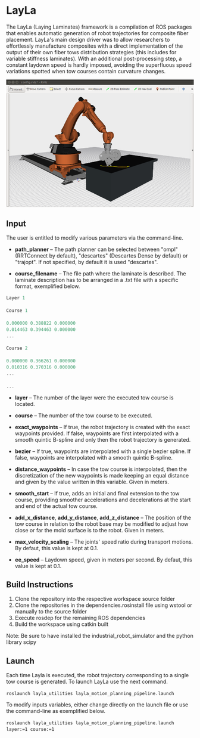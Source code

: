 # LayLa

The LayLa (Laying Laminates) framework is a compilation of ROS packages that enables automatic generation of robot trajectories for composite fiber placement. LayLa's main design driver was to allow researchers to effortlessly manufacture composites with a direct implementation of the output of their own fiber tows distribution strategies (this includes for variable stiffness laminates). With an additional post-processing step, a constant laydown speed is hardly imposed, avoiding the superfluous speed variations spotted when tow courses contain curvature changes.

![layla_kuka_execution](layla_utilities/images/layla_kuka_execution.png)


## Input

The user is entitled to modify various parameters via the command-line.

* **path_planner** – The path planner can be selected between "ompl" (RRTConnect by default), "descartes" (Descartes Dense by default) or "trajopt". If not specified, by default it is used "descartes".

* **course_filename** – The file path where the laminate is described. The laminate description has to be arranged in a .txt file with a specific format, exemplified below.

```c++
Layer 1

Course 1

0.000000 0.388822 0.000000
0.014463 0.394463 0.000000
...

Course 2

0.000000 0.366261 0.000000
0.010316 0.370316 0.000000
...

...
``` 

* **layer** – The number of the layer were the executed tow course is located.

* **course** – The number of the tow course to be executed.

* **exact_waypoints** – If true, the robot trajectory is created with the exact waypoints provided. If false, waypoints are first interpolated with a smooth quintic B-spline and only then the robot trajectory is generated.

* **bezier** – If true, waypoints are interpolated with a single bezier spline. If false, waypoints are interpolated with a smooth quintic B-spline.

* **distance_waypoints** – In case the tow course is interpolated, then the discretization of the new waypoints is made keeping an equal distance and given by the value written in this variable. Given in meters.

* **smooth_start** –  If true, adds an initial and final extension to the tow course, providing smoother accelerations and decelerations at the start and end of the actual tow course.

* **add_x_distance**, **add_y_distance**, **add_z_distance** – The position of the tow course in relation to the robot base may be modified to adjust how close or far the mold surface is to the robot. Given in meters.

* **max_velocity_scaling** – The joints' speed ratio during transport motions. By defaut, this value is kept at 0.1. 

* **ee_speed** – Laydown speed, given in meters per second. By defaut, this value is kept at 0.1. 

## Build Instructions

1) Clone the repository into the respective workspace source folder
2) Clone the repositories in the dependencies.rosinstall file using wstool or manually to the source folder
4) Execute rosdep for the remaining ROS dependencies
5) Build the workspace using catkin built

Note: Be sure to have installed the industrial_robot_simulator and the python library scipy

## Launch

Each time Layla is executed, the robot trajectory corresponding to a single tow course is generated.
To launch LayLa use the next command.

```roslaunch layla_utilities layla_motion_planning_pipeline.launch```

To modify inputs variables, either change directly on the launch file or use the command-line as exemplified below. 

```roslaunch layla_utilities layla_motion_planning_pipeline.launch layer:=1 course:=1```


